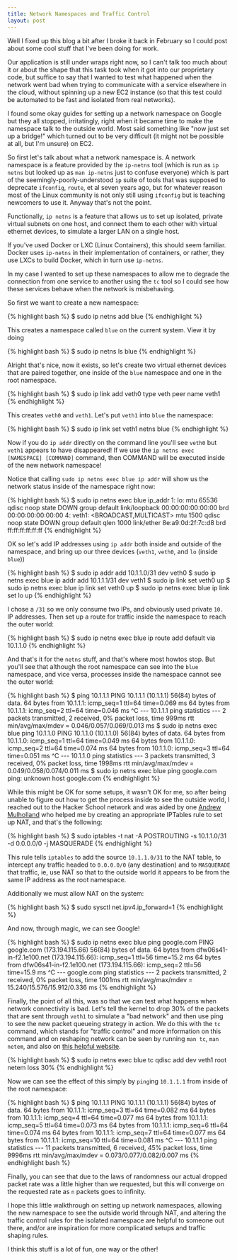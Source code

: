 ```yaml
---
title: Network Namespaces and Traffic Control
layout: post
---
```


Well I fixed up this blog a bit after I broke it back in February so I could post about some cool stuff that I've been doing for work.

Our application is still under wraps right now, so I can't talk too much about it or about the shape that this task took when it got into our proprietary code, but suffice to say that I wanted to test what happened when the network went bad when trying to communicate with a service elsewhere in the cloud, without spinning up a new EC2 instance (so that this test could be automated to be fast and isolated from real networks).

I found some okay guides for setting up a network namespace on Google but they all stopped, irritatingly, right when it became time to make the namespace talk to the outside world. Most said something like "now just set up a bridge!" which turned out to be very difficult (it might not be possible at all, but I'm unsure) on EC2.

So first let's talk about what a network namespace is. A network namespace is a feature provided by the `ip-netns` tool (which is run as `ip netns` but looked up as `man ip-netns` just to confuse everyone) which is part of the seemingly-poorly-understood `ip` suite of tools that was supposed to deprecate `ifconfig`, `route`, et al seven years ago, but for whatever reason most of the Linux community is not only still using `ifconfig` but is teaching newcomers to use it. Anyway that's not the point.

Functionally, `ip netns` is a feature that allows us to set up isolated, private virtual subnets on one host, and connect them to each other with virtual ethernet devices, to simulate a larger LAN on a single host.

If you've used Docker or LXC (Linux Containers), this should seem familiar. Docker uses `ip-netns` in their implementation of containers, or rather, they use LXCs to build Docker, which in turn use `ip-netns`.

In my case I wanted to set up these namespaces to allow me to degrade the connection from one service to another using the `tc` tool so I could see how these services behave when the network is misbehaving.

So first we want to create a new namespace:

{% highlight bash %}
$ sudo ip netns add blue
{% endhighlight %}

This creates a namespace called `blue` on the current system. View it by doing

{% highlight bash %}
$ sudo ip netns ls
blue
{% endhighlight %}

Alright that's nice, now it exists, so let's create two virtual ethernet devices that are paired together, one inside of the `blue` namespace and one in the root namespace.

{% highlight bash %}
$ sudo ip link add veth0 type veth peer name veth1
{% endhighlight %}

This creates `veth0` and `veth1`. Let's put `veth1` into `blue` the namespace:

{% highlight bash %}
$ sudo ip link set veth1 netns blue
{% endhighlight %}

Now if you do `ip addr` directly on the command line you'll see `veth0` but `veth1` appears to have disappeared! If we use the `ip netns exec [NAMESPACE] [COMMAND]` command, then COMMAND will be executed inside of the new network namespace!

Notice that calling `sudo ip netns exec blue ip addr` will show us the network status inside of the namespace right now:

{% highlight bash %}
$ sudo ip netns exec blue ip_addr
1: lo: <LOOPBACK> mtu 65536 qdisc noop state DOWN group default 
    link/loopback 00:00:00:00:00:00 brd 00:00:00:00:00:00
4: veth1: <BROADCAST,MULTICAST> mtu 1500 qdisc noop state DOWN group default qlen 1000
    link/ether 8e:a9:0d:2f:7c:d8 brd ff:ff:ff:ff:ff:ff
{% endhighlight %}

OK so let's add IP addresses using `ip addr` both inside and outside of the namespace, and bring up our three devices (`veth1`, `veth0`, and `lo` (inside `blue`))

{% highlight bash %}
$ sudo ip addr add 10.1.1.0/31 dev veth0
$ sudo ip netns exec blue ip addr add 10.1.1.1/31 dev veth1
$ sudo ip link set veth0 up
$ sudo ip netns exec blue ip link set veth0 up
$ sudo ip netns exec blue ip link set lo up
{% endhighlight %}

I chose a `/31` so we only consume two IPs, and obviously used private `10.` IP addresses. Then set up a route for traffic inside the namespace to reach the outer world:

{% highlight bash %}
$ sudo ip netns exec blue ip route add default via 10.1.1.0
{% endhighlight %}

And that's it for the `netns` stuff, and that's where most howtos stop. But you'll see that although the root namespace can see into the `blue` namespace, and vice versa, processes inside the namespace cannot see the outer world:

{% highlight bash %}
$ ping 10.1.1.1
PING 10.1.1.1 (10.1.1.1) 56(84) bytes of data.
64 bytes from 10.1.1.1: icmp_seq=1 ttl=64 time=0.069 ms
64 bytes from 10.1.1.1: icmp_seq=2 ttl=64 time=0.046 ms
^C
--- 10.1.1.1 ping statistics ---
2 packets transmitted, 2 received, 0% packet loss, time 999ms
rtt min/avg/max/mdev = 0.046/0.057/0.069/0.013 ms
$ sudo ip netns exec blue ping 10.1.1.0
PING 10.1.1.0 (10.1.1.0) 56(84) bytes of data.
64 bytes from 10.1.1.0: icmp_seq=1 ttl=64 time=0.049 ms
64 bytes from 10.1.1.0: icmp_seq=2 ttl=64 time=0.074 ms
64 bytes from 10.1.1.0: icmp_seq=3 ttl=64 time=0.051 ms
^C
--- 10.1.1.0 ping statistics ---
3 packets transmitted, 3 received, 0% packet loss, time 1998ms
rtt min/avg/max/mdev = 0.049/0.058/0.074/0.011 ms
$ sudo ip netns exec blue ping google.com
ping: unknown host google.com
{% endhighlight %}

While this might be OK for some setups, it wasn't OK for me, so after being unable to figure out how to get the process inside to see the outside world, I reached out to the Hacker School network and was aided by one [Andrew Mulholland](http://twitter.com/itwasntandy) who helped me by creating an appropriate IPTables rule to set up NAT, and that's the following:

{% highlight bash %}
$ sudo iptables -t nat -A POSTROUTING -s 10.1.1.0/31 -d 0.0.0.0/0 -j MASQUERADE
{% endhighlight %}

This rule tells `iptables` to add the source `10.1.1.0/31` to the NAT table, to intercept any traffic headed to `0.0.0.0/0` (any destination) and to `MASQUERADE` that traffic, ie, use NAT so that to the outside world it appears to be from the same IP address as the root namespace.

Additionally we must allow NAT on the system:

{% highlight bash %}
$ sudo sysctl net.ipv4.ip_forward=1
{% endhighlight %}

And now, through magic, we can see Google!

{% highlight bash %}
$ sudo ip netns exec blue ping google.com
PING google.com (173.194.115.66) 56(84) bytes of data.
64 bytes from dfw06s41-in-f2.1e100.net (173.194.115.66): icmp_seq=1 ttl=56 time=15.2 ms
64 bytes from dfw06s41-in-f2.1e100.net (173.194.115.66): icmp_seq=2 ttl=56 time=15.9 ms
^C
--- google.com ping statistics ---
2 packets transmitted, 2 received, 0% packet loss, time 1001ms
rtt min/avg/max/mdev = 15.240/15.576/15.912/0.336 ms
{% endhighlight %}


Finally, the point of all this, was so that we can test what happens when network connectivity is bad. Let's tell the kernel to drop 30% of the packets that are sent through `veth1` to simulate a "bad network" and then use ping to see the new packet queueing strategy in action. We do this with the `tc` command, which stands for "traffic control" and more information on this command and on reshaping network can be seen by running `man tc`, `man netem`, and also on [this helpful website](http://www.linuxfoundation.org/collaborate/workgroups/networking/netem).

{% highlight bash %}
$ sudo ip netns exec blue tc qdisc add dev veth1 root netem loss 30%
{% endhighlight %}

Now we can see the effect of this simply by `ping`ing `10.1.1.1` from inside of the root namespace:

{% highlight bash %}
$ ping 10.1.1.1
PING 10.1.1.1 (10.1.1.1) 56(84) bytes of data.
64 bytes from 10.1.1.1: icmp_seq=3 ttl=64 time=0.082 ms
64 bytes from 10.1.1.1: icmp_seq=4 ttl=64 time=0.077 ms
64 bytes from 10.1.1.1: icmp_seq=5 ttl=64 time=0.073 ms
64 bytes from 10.1.1.1: icmp_seq=6 ttl=64 time=0.074 ms
64 bytes from 10.1.1.1: icmp_seq=7 ttl=64 time=0.077 ms
64 bytes from 10.1.1.1: icmp_seq=10 ttl=64 time=0.081 ms
^C
--- 10.1.1.1 ping statistics ---
11 packets transmitted, 6 received, 45% packet loss, time 9996ms
rtt min/avg/max/mdev = 0.073/0.077/0.082/0.007 ms
{% endhighlight bash %}

Finally, you can see that due to the laws of randomness our actual dropped packet rate was a little higher than we requested, but this will converge on the requested rate as `n` packets goes to infinity.

I hope this little walkthrough on setting up network namespaces, allowing the new namespace to see the outside world through NAT, and altering the traffic control rules for the isolated namespace are helpful to someone out there, and/or are inspiration for more complicated setups and traffic shaping rules.

I think this stuff is a lot of fun, one way or the other!
